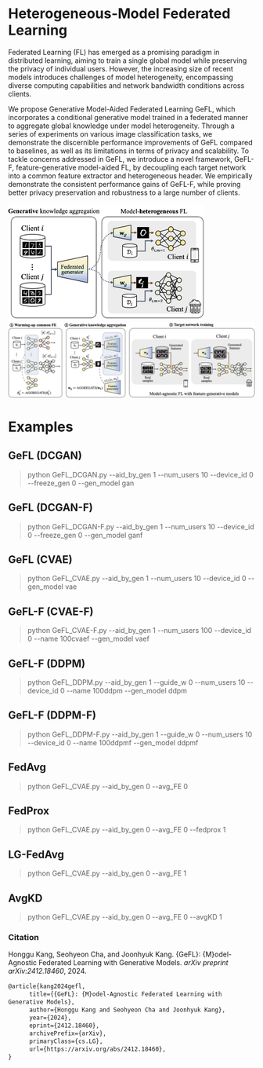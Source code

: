 # Heterogeneous-Model Federated Learning

Federated Learning (FL) has emerged as a promising paradigm in distributed learning, aiming to train a single global model while preserving the privacy of individual users. However, the increasing size of recent models introduces challenges of model heterogeneity, encompassing diverse computing capabilities and network bandwidth conditions across clients.

We propose Generative Model-Aided Federated Learning GeFL, which incorporates a conditional generative model trained in a federated manner to aggregate global knowledge under model heterogeneity. Through a series of experiments on various image classification tasks, we demonstrate the discernible performance improvements of GeFL compared to baselines, as well as its limitations in terms of privacy and scalability. To tackle concerns addressed in GeFL, we introduce a novel framework, GeFL-F, feature-generative model-aided FL, by decoupling each target network into a common feature extractor and heterogeneous header. We empirically demonstrate the consistent performance gains of GeFL-F, while proving better privacy preservation and robustness to a large number of clients.


<img src="framework-gefl.png" alt="drawing" width="400"/>

<img src="framework-gefl-f.png" alt="drawing" width="800"/>

# Examples

## GeFL (DCGAN)
> python GeFL_DCGAN.py --aid_by_gen 1 --num_users 10 --device_id 0 --freeze_gen 0 --gen_model gan 

## GeFL (DCGAN-F)
> python GeFL_DCGAN-F.py --aid_by_gen 1 --num_users 10 --device_id 0 --freeze_gen 0 --gen_model ganf

## GeFL (CVAE)
> python GeFL_CVAE.py --aid_by_gen 1 --num_users 10 --device_id 0 --gen_model vae

## GeFL-F (CVAE-F)
> python GeFL_CVAE-F.py --aid_by_gen 1 --num_users 100 --device_id 0 --name 100cvaef --gen_model vaef

## GeFL-F (DDPM)
> python GeFL_DDPM.py --aid_by_gen 1 --guide_w 0 --num_users 10 --device_id 0 --name 100ddpm  --gen_model ddpm

## GeFL-F (DDPM-F)
> python GeFL_DDPM-F.py --aid_by_gen 1 --guide_w 0 --num_users 10 --device_id 0 --name 100ddpmf  --gen_model ddpmf

## FedAvg
> python GeFL_CVAE.py --aid_by_gen 0 --avg_FE 0

## FedProx
> python GeFL_CVAE.py --aid_by_gen 0 --avg_FE 0 --fedprox 1

## LG-FedAvg
> python GeFL_CVAE.py --aid_by_gen 0 --avg_FE 1

## AvgKD
> python GeFL_CVAE.py --aid_by_gen 0 --avg_FE 0 --avgKD 1


### Citation

Honggu Kang, Seohyeon Cha, and Joonhyuk Kang. {GeFL}: {M}odel-Agnostic Federated Learning with Generative Models. *arXiv preprint arXiv:2412.18460*, 2024.

```
@article{kang2024gefl,
      title={{GeFL}: {M}odel-Agnostic Federated Learning with Generative Models}, 
      author={Honggu Kang and Seohyeon Cha and Joonhyuk Kang},
      year={2024},
      eprint={2412.18460},
      archivePrefix={arXiv},
      primaryClass={cs.LG},
      url={https://arxiv.org/abs/2412.18460}, 
}
```
